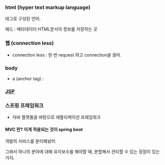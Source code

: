 ### html (hyper text markup language)

태그로 구성된 언어.

헤드 : 메타데이터 HTML문서의 정보를 저장하는 곳


### 웹 (connection less)

- connection less : 한 번 request 하고 connection을 끊어.

### body

- a (anchor tag) : 



### [JSP](https://javacpro.tistory.com/43)



### 스프링 프레임워크

- 자바 플랫폼을 바탕으로 애플리케이션 프레임워크


#### MVC 란? 이게 적용되는 것이 spring boot

개발의 서비스를 분리해놨어.

그래서 하나의 분야에 대해 유지보수를 해야할 때, 분할해서 관리할 수 있는 장점이 있는 거지.

